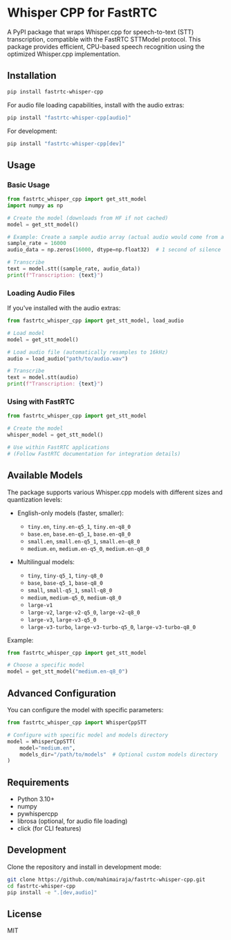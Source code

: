 # Whisper CPP for FastRTC

A PyPI package that wraps Whisper.cpp for speech-to-text (STT) transcription, compatible with the FastRTC STTModel protocol. This package provides efficient, CPU-based speech recognition using the optimized Whisper.cpp implementation.

## Installation

```bash
pip install fastrtc-whisper-cpp
```

For audio file loading capabilities, install with the audio extras:

```bash
pip install "fastrtc-whisper-cpp[audio]"
```

For development:

```bash
pip install "fastrtc-whisper-cpp[dev]"
```

## Usage

### Basic Usage

```python
from fastrtc_whisper_cpp import get_stt_model
import numpy as np

# Create the model (downloads from HF if not cached)
model = get_stt_model()

# Example: Create a sample audio array (actual audio would come from a file or mic)
sample_rate = 16000
audio_data = np.zeros(16000, dtype=np.float32)  # 1 second of silence

# Transcribe
text = model.stt((sample_rate, audio_data))
print(f"Transcription: {text}")
```

### Loading Audio Files

If you've installed with the audio extras:

```python
from fastrtc_whisper_cpp import get_stt_model, load_audio

# Load model
model = get_stt_model()

# Load audio file (automatically resamples to 16kHz)
audio = load_audio("path/to/audio.wav")

# Transcribe
text = model.stt(audio)
print(f"Transcription: {text}")
```

### Using with FastRTC

```python
from fastrtc_whisper_cpp import get_stt_model

# Create the model
whisper_model = get_stt_model()

# Use within FastRTC applications
# (Follow FastRTC documentation for integration details)
```

## Available Models

The package supports various Whisper.cpp models with different sizes and quantization levels:

- English-only models (faster, smaller):
  - `tiny.en`, `tiny.en-q5_1`, `tiny.en-q8_0`
  - `base.en`, `base.en-q5_1`, `base.en-q8_0`
  - `small.en`, `small.en-q5_1`, `small.en-q8_0`
  - `medium.en`, `medium.en-q5_0`, `medium.en-q8_0`

- Multilingual models:
  - `tiny`, `tiny-q5_1`, `tiny-q8_0`
  - `base`, `base-q5_1`, `base-q8_0`
  - `small`, `small-q5_1`, `small-q8_0`
  - `medium`, `medium-q5_0`, `medium-q8_0`
  - `large-v1`
  - `large-v2`, `large-v2-q5_0`, `large-v2-q8_0`
  - `large-v3`, `large-v3-q5_0`
  - `large-v3-turbo`, `large-v3-turbo-q5_0`, `large-v3-turbo-q8_0`

Example:

```python
from fastrtc_whisper_cpp import get_stt_model

# Choose a specific model
model = get_stt_model("medium.en-q8_0")
```

## Advanced Configuration

You can configure the model with specific parameters:

```python
from fastrtc_whisper_cpp import WhisperCppSTT

# Configure with specific model and models directory
model = WhisperCppSTT(
    model="medium.en",
    models_dir="/path/to/models"  # Optional custom models directory
)
```

## Requirements

- Python 3.10+
- numpy
- pywhispercpp
- librosa (optional, for audio file loading)
- click (for CLI features)

## Development

Clone the repository and install in development mode:

```bash
git clone https://github.com/mahimairaja/fastrtc-whisper-cpp.git
cd fastrtc-whisper-cpp
pip install -e ".[dev,audio]"
```

## License

MIT


<!-- GitAds-Verify: CDRPYNI76ZF71576X1SKGMXY7P2YWBYW -->
